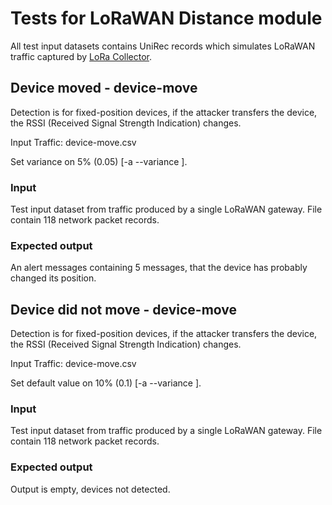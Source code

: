 # Tests for LoRaWAN Distance module
All test input datasets contains UniRec records which simulates LoRaWAN traffic captured by [LoRa Collector](https://github.com/CESNET/NEMEA-SIoT/tree/master/lora-collector).

##  Device moved - device-move
Detection is for fixed-position devices, if the attacker transfers the device, the RSSI (Received Signal Strength Indication) changes. 

Input Traffic: device-move.csv

Set variance on 5% (0.05) [-a --variance <double>].

### Input
Test input dataset from traffic produced by a single LoRaWAN gateway. File contain 118 network packet records.

### Expected output
An alert messages containing 5 messages, that the device has probably changed its position.

## Device did not move - device-move
Detection is for fixed-position devices, if the attacker transfers the device, the RSSI (Received Signal Strength Indication) changes. 

Input Traffic: device-move.csv

Set default value on 10% (0.1) [-a --variance <double>].

### Input
Test input dataset from traffic produced by a single LoRaWAN gateway. File contain 118 network packet records.

### Expected output
Output is empty, devices not detected.
